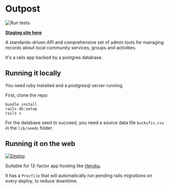 # Outpost

![Run tests](https://github.com/wearefuturegov/outpost/workflows/Run%20tests/badge.svg)

**[Staging site here](https://outpost-staging.herokuapp.com/)**

A standards-driven API and comprehensive set of admin tools for managing records about local community services, groups and activities.

It's a rails app backed by a postgres database.

## Running it locally

You need ruby installed and a postgresql server running.

First, clone the repo: 

```
bundle install
rails db:setup
rails s
```

For the database seed to succeed, you need a source data file `bucksfis.csv` in the `lib/seeds` folder.

## Running it on the web

[![Deploy](https://www.herokucdn.com/deploy/button.svg)](
https://heroku.com/deploy)

Suitable for 12-factor app hosting like [Heroku](http://heroku.com).

It has a `Procfile` that will automatically run pending rails migrations on every deploy, to reduce downtime.
